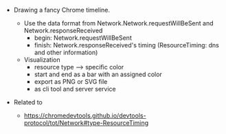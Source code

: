 * Drawing a fancy Chrome timeline.
  * Use the data format from Network.Network.requestWillBeSent and Network.responseReceived
    * begin: Network.requestWillBeSent
    * finish: Network.responseReceived's timing (ResourceTiming: dns and other information)
  * Visualization
    * resource type --> specific color
    * start and end as a bar with an assigned color
    * export as PNG or SVG file 
    * as cli tool and server service

* Related to
  * https://chromedevtools.github.io/devtools-protocol/tot/Network#type-ResourceTiming

